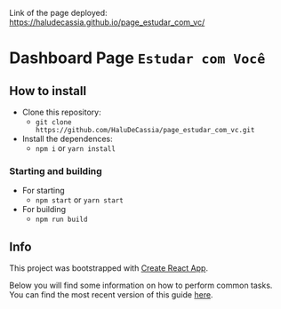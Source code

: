 Link of the page deployed: https://haludecassia.github.io/page_estudar_com_vc/

# Dashboard Page `Estudar com Você`

## How to install
- Clone this repository:
  * `git clone https://github.com/HaluDeCassia/page_estudar_com_vc.git`
- Install the dependences:
  * `npm i` or `yarn install`
 ### Starting and building
- For starting
  * `npm start` or `yarn start`
- For building
  * `npm run build`

## Info
This project was bootstrapped with [Create React App](https://github.com/facebookincubator/create-react-app).

Below you will find some information on how to perform common tasks.<br>
You can find the most recent version of this guide [here](https://github.com/facebookincubator/create-react-app/blob/master/packages/react-scripts/template/README.md).

